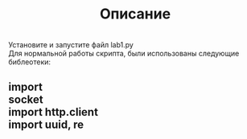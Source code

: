 <a> <h1 align="center"> Описание </h1></a>
<br>
Установите и запустите файл lab1.py
<br>
Для нормальной работы скрипта, были использованы следующие библеотеки:
<body>
<h2>
  <div color=#CD5C5C> import </div> socket<br>
import http.client<br>
import uuid, re<br>
</h2></body>

